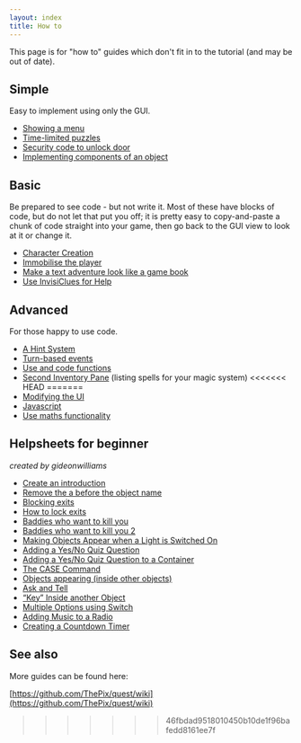 ```yaml
---
layout: index
title: How to
---
```


This page is for "how to" guides which don't fit in to the tutorial (and may be out of date).




Simple
------

Easy to implement using only the GUI.

-   [Showing a menu](showing_a_menu.html)
-   [Time-limited puzzles](timelimitedpuzzles.html)
-   [Security code to unlock door](unlockdoor.html)
-   [Implementing components of an object](implementing_components_of_an_object.html)


Basic
-----

Be prepared to see code - but not write it. Most of these have blocks of code, but do not let that put you off; it is pretty easy to copy-and-paste a chunk of code straight into your game, then go back to the GUI view to look at it or change it.

-   [Character Creation](character_creation.html)
-   [Immobilise the player](immobilise_the_player.html)
-   [Make a text adventure look like a game book](text_adventure_gamebook.html)
-   [Use InvisiClues for Help](invisiclues.html)



Advanced
-------------
For those happy to use code.

-   [A Hint System](a_hint_system.html)
-   [Turn-based events](turn_based_events.html)
-   [Use and code functions](using_functions.html)
-   [Second Inventory Pane](second_inventory_pane__advanced_.html) (listing spells for your magic system)
<<<<<<< HEAD
=======
-   [Modifying the UI](modifying_the_ui__advanced_.html)
-   [Javascript](javascript.html)
-   [Use maths functionality](use_maths_functionality.html)




Helpsheets for beginner
-----------------------

*created by gideonwilliams*

-   [Create an introduction](hs_introduction.html)
-   [Remove the a before the object name](hs_removea.html)
-   [Blocking exits](hs_blockingexit.html)
-   [How to lock exits](hs_lockedexits.html)
-   [Baddies who want to kill you](hs_baddy1.html)
-   [Baddies who want to kill you 2](hs_baddy2.html)
-   [Making Objects Appear when a Light is Switched On](hs_objectsappear.html)
-   [Adding a Yes/No Quiz Question](hs_addingquestion1.html)
-   [Adding a Yes/No Quiz Question to a Container](hs_addingquestion2.html)
-   [The CASE Command](hs_case.html)
-   [Objects appearing (inside other objects)](hs_appearingobjects.html)
-   [Ask and Tell](hs_asktell.html)
-   [“Key” Inside another Object](hs_keyinside.html)
-   [Multiple Options using Switch](hs_multiple.html)
-   [Adding Music to a Radio](hs_radio.html)
-   [Creating a Countdown Timer](hs_countdown.html)



See also
---------

More guides can be found here:

[https://github.com/ThePix/quest/wiki](https://github.com/ThePix/quest/wiki)
>>>>>>> 46fbdad9518010450b10de1f96bafedd8161ee7f
